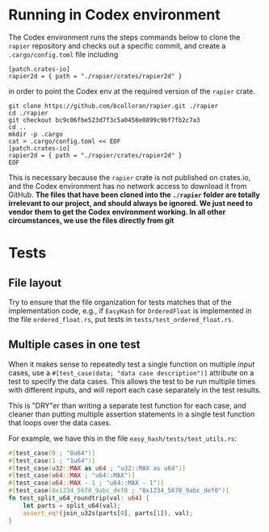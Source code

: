# Running in Codex environment

The Codex environment runs the steps commands below to clone the `rapier` repository and checks out a specific commit, and create a `.cargo/config.toml` file including
```
[patch.crates-io]
rapier2d = { path = "./rapier/crates/rapier2d" }
```
in order to point the Codex env at the required version of the `rapier` crate.


```
git clone https://github.com/bcolloran/rapier.git ./rapier
cd ./rapier
git checkout bc9c06fbe523d7f3c5a0458e0899c9bf7fb2c7a3
cd ..
mkdir -p .cargo
cat > .cargo/config.toml << EOF
[patch.crates-io]
rapier2d = { path = "./rapier/crates/rapier2d" }
EOF
```

This is necessary because the `rapier` crate is not published on crates.io, and the Codex environment has no network access to download it from GitHub. **The files that have been cloned into the `./rapier` folder are totally irrelevant to our project, and should always be ignored. We just need to vendor them to get the Codex environment working. In all other circumstances, we use the files directly from git**


# Tests

## File layout
Try to ensure that the file organization for tests matches that of the implementation code, e.g., if `EasyHash` for `OrderedFloat` is implemented in the file `ordered_float.rs`, 
put tests in `tests/test_ordered_float.rs`.

## Multiple cases in one test
When it makes sense to repeatedly test a single function on multiple *input* cases, use a `#[test_case(data; "data case description")]` attribute on a test to specify the data cases. This allows the test to be run multiple times with different inputs, and will report each case separately in the test results.

This is "DRY"er than writing a separate test function for each case, and cleaner than putting multiple assertion statements in a single test function that loops over the data cases.

For example, we have this in the file `easy_hash/tests/test_utils.rs`:
```rust
#[test_case(0 ; "0u64")]
#[test_case(1 ; "1u64")]
#[test_case(u32::MAX as u64 ; "u32::MAX as u64")]
#[test_case(u64::MAX ; "u64::MAX")]
#[test_case(u64::MAX - 1 ; "u64::MAX - 1")]
#[test_case(0x1234_5678_9abc_def0 ; "0x1234_5678_9abc_def0")]
fn test_split_u64_roundtrip(val: u64) {
    let parts = split_u64(val);
    assert_eq!(join_u32s(parts[0], parts[1]), val);
}
```
